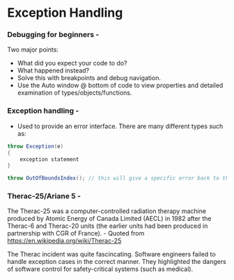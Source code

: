 # Exception Handling

### Debugging for beginners -
Two major points:
- What did you expect your code to do?
- What happened instead?
- Solve this with breakpoints and debug navigation.
- Use the Auto window @ bottom of code to view properties and detailed examination of types/objects/functions.

### Exception handling -
- Used to provide an error interface. There are many different types such as:
``` cs
throw Exception(e)
{
    exception statement
}

throw OutOfBoundsIndex(); // this will give a specific error back to the user if prompted.
```

### Therac-25/Ariane 5 -
The Therac-25 was a computer-controlled radiation therapy machine produced by Atomic Energy of Canada Limited (AECL) in 1982 after the Therac-6 and Therac-20 units (the earlier units had been produced in partnership with CGR of France). - Quoted from https://en.wikipedia.org/wiki/Therac-25


The Therac incident was quite fascincating. Software engineers failed to handle exception cases in the correct manner. They highlighted the dangers of software control for safety-critical systems (such as medical).

